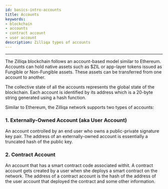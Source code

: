 ```yaml
---
id: basics-intro-accounts
title: Accounts
keywords: 
- blockchain 
- accounts
- contract account
- user account
description: Zilliqa types of accounts
---
```


---

The Zilliqa blockchain follows an account-based model similar to Ethereum.
Accounts can hold native assets such as $ZIL or app-layer tokens issued as
Fungible or Non-Fungible assets. These assets can be transferred from one
account to another.

The collective state of all the accounts represents the global state of the
blockchain. Each account is identified by its address which is a 20-byte
string generated using a hash function.

Similar to Ethereum, the Zilliqa network supports two types of accounts:

### 1. Externally-Owned Account (aka User Account)
An account controlled by an end user who owns a public-private signature key pair. The address of an externally-owned account is essentially a truncated hash of the public key.

### 2. Contract Account
An account that has a smart contract code associated withit. A contract account gets created by a user when she deploys a smart contract on the network. The address of a contract account is the hash of the address of the user account that deployed the contract and some other information. 


